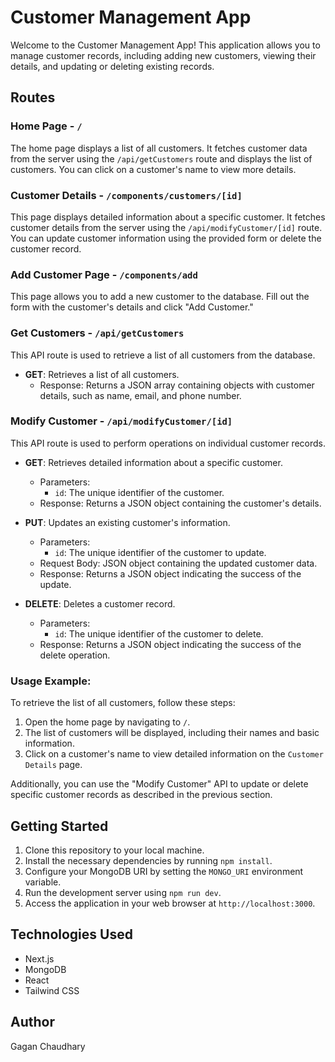 # Customer Management App

Welcome to the Customer Management App! This application allows you to manage customer records, including adding new customers, viewing their details, and updating or deleting existing records.

## Routes

### Home Page - `/`

The home page displays a list of all customers. It fetches customer data from the server using the `/api/getCustomers` route and displays the list of customers. You can click on a customer's name to view more details.

### Customer Details - `/components/customers/[id]`

This page displays detailed information about a specific customer. It fetches customer details from the server using the `/api/modifyCustomer/[id]` route. You can update customer information using the provided form or delete the customer record.

### Add Customer Page - `/components/add`

This page allows you to add a new customer to the database. Fill out the form with the customer's details and click "Add Customer."

### Get Customers - `/api/getCustomers`

This API route is used to retrieve a list of all customers from the database.

- **GET**: Retrieves a list of all customers.
  - Response: Returns a JSON array containing objects with customer details, such as name, email, and phone number.

### Modify Customer - `/api/modifyCustomer/[id]`

This API route is used to perform operations on individual customer records.

- **GET**: Retrieves detailed information about a specific customer.
  - Parameters:
    - `id`: The unique identifier of the customer.
  - Response: Returns a JSON object containing the customer's details.

- **PUT**: Updates an existing customer's information.
  - Parameters:
    - `id`: The unique identifier of the customer to update.
  - Request Body: JSON object containing the updated customer data.
  - Response: Returns a JSON object indicating the success of the update.

- **DELETE**: Deletes a customer record.
  - Parameters:
    - `id`: The unique identifier of the customer to delete.
  - Response: Returns a JSON object indicating the success of the delete operation.

### Usage Example:

To retrieve the list of all customers, follow these steps:

1. Open the home page by navigating to `/`.
2. The list of customers will be displayed, including their names and basic information.
3. Click on a customer's name to view detailed information on the `Customer Details` page.

Additionally, you can use the "Modify Customer" API to update or delete specific customer records as described in the previous section.

## Getting Started

1. Clone this repository to your local machine.
2. Install the necessary dependencies by running `npm install`.
3. Configure your MongoDB URI by setting the `MONGO_URI` environment variable.
4. Run the development server using `npm run dev`.
5. Access the application in your web browser at `http://localhost:3000`.

## Technologies Used

- Next.js
- MongoDB
- React
- Tailwind CSS

## Author

Gagan Chaudhary

